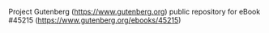 Project Gutenberg (https://www.gutenberg.org) public repository for eBook #45215 (https://www.gutenberg.org/ebooks/45215)
